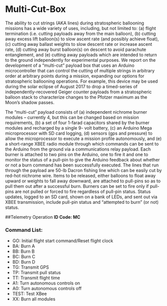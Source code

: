 # Multi-Cut-Box
The ability to cut strings (AKA lines) during stratospheric ballooning missions has a wide variety of uses, including, but not limited to: (a) flight termination (i.e. cutting payloads away from the main balloon), (b) cutting away excess lift balloon(s) to slow ascent rate (and possibly achieve float), (c) cutting away ballast weights to slow descent rate or increase ascent rate, (d) cutting away burst balloon(s) on descent to avoid parachute entanglement, and (e) cutting away payloads which are intended to return to the ground independently for experimental purposes. We report on the development of a “multi-cut” payload box that uses an Arduino microcontroller that can control the cutting of multiple strings in arbitrary order at arbitrary points during a mission, expanding our options for stratospheric ballooning operations. For example, this device may be used during the solar eclipse of August 2017 to drop a timed-series of independently-recovered Geiger counter payloads from a stratospheric balloon stack to characterize changes to the Pfotzer maximum as the Moon’s shadow passes.

The “multi-cut” payload consists of (a) independent nichrome burner modules – currently 4, but this can be changed based on mission requirements, (b) a set of four 1-farad capacitors shared by the burner modules and recharged by a single 9- volt battery, (c) an Arduino Mega microprocessor with SD card logging, (d) sensors (gps and pressure) to allow the microprocessor to execute a mission profile autonomously, and (e) a short-range XBEE radio module through which commands can be sent to the Arduino from the ground via a communications relay payload. Each burner is attached to two pins on the Arduino, one to fire it and one to monitor the status of a pull-pin to give the Arduino feedback about whether or not a burn command has been successfully executed. The lines that run through the payload are 50-lb Dacron fishing line which can be easily cut by red-hot nichrome wire. Items to be released, either balloons to float away upward or weights to fall away downward, are attached to pull-pins so as to pull them out after a successful burn. Burners can be set to fire only if pull-pins are not pulled or forced to fire regardless of pull-pin status. Status updates, logged to an SD card, shown on a bank of LEDs, and sent out via XBEE transmission, include pull-pin status and “attempted to burn” (or not) status.


##Telemetry Operation
**ID Code: MC**
### Command List:
* GO: Initial flight start command/Reset flight clock
* BA: Burn A  
* BB: Burn B
* BC: Burn C
* BD: Burn D
* TG: Transmit GPS
* TP: Transmit pull status
* TT: Transmit flight time
* A1: Turn autonomous controls on
* A0: Turn autonomous controls off
* TEST: Test XBee
* XX: Burn all modules